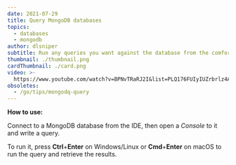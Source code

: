 ```yaml
---
date: 2021-07-29
title: Query MongoDB databases
topics:
  - databases
  - mongodb
author: dlsniper
subtitle: Run any queries you want against the database from the comfort of your IDE.
thumbnail: ./thumbnail.png
cardThumbnail: ./card.png
video: >-
  https://www.youtube.com/watch?v=BPNvTRaRJ2I&list=PLQ176FUIyIUZrbrlz4AY1V8VzBJKZyVlW&index=110
obsoletes:
  - /go/tips/mongodq-query
---
```


**How to use:**

Connect to a MongoDB database from the IDE, then open a _Console_ to it and write a query.

To run it, press **Ctrl**+**Enter** on Windows/Linux or **Cmd**+**Enter** on macOS to run the query and retrieve the results.
